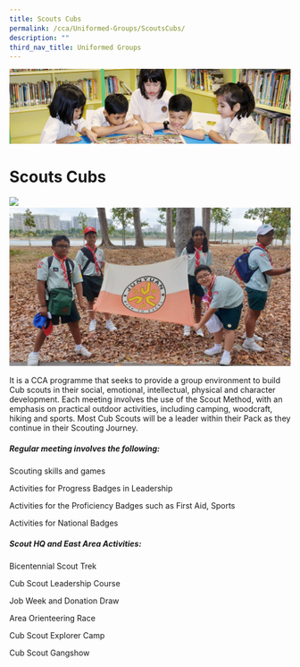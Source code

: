 ```yaml
---
title: Scouts Cubs
permalink: /cca/Uniformed-Groups/ScoutsCubs/
description: ""
third_nav_title: Uniformed Groups
---
```

![](/images/banner.gif)

Scouts Cubs
===========

![](/images/ScoutsCLub.jpeg)
![](/images/Scout%20Group%20photo%20with%20school%20flag.jpeg)

It is a CCA programme that seeks to provide a group environment to build Cub scouts in their social, emotional, intellectual, physical and character development. Each meeting involves the use of the Scout Method, with an emphasis on practical outdoor activities, including camping, woodcraft, hiking and sports. Most Cub Scouts will be a leader within their Pack as they continue in their Scouting Journey.

##### **Regular meeting involves the following:** 

Scouting skills and games

Activities for Progress Badges in Leadership

Activities for the Proficiency Badges such as First Aid, Sports

Activities for National Badges

##### **Scout HQ and East Area Activities:**

Bicentennial Scout Trek

Cub Scout Leadership Course

Job Week and Donation Draw

Area Orienteering Race

Cub Scout Explorer Camp

Cub Scout Gangshow